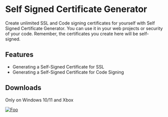 # Self Signed Certificate Generator
Create unlimited SSL and Code signing certificates for yourself with Self Signed Certificate Generator. You can use it in your web projects or security of your code. Remember, the certificates you create here will be self-signed.
## Features

 - Generating a Self-Signed Certificate for SSL
 - Generating a Self-Signed Certificate for Code Signing
## Downloads
Only on Windows 10/11 and Xbox

[![Foo](https://img.shields.io/badge/Download-Microsoft%20Store-brightgreen)](https://www.microsoft.com/store/apps/9PF4X1JG1D94)
